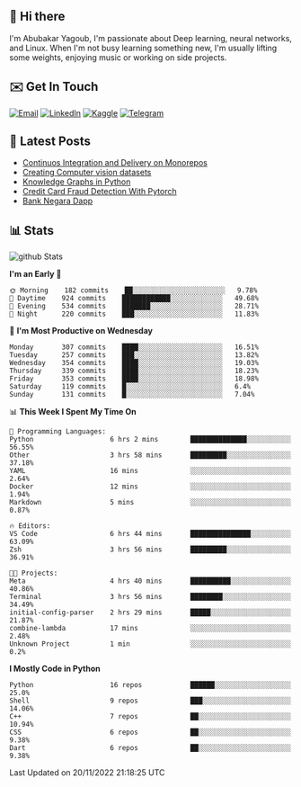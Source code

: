 ## 👋 Hi there

I'm Abubakar Yagoub, I'm passionate about Deep learning, neural networks, and
Linux. When I'm not busy learning something new, I'm usually lifting some
weights, enjoying music or working on side projects.

## ✉️ Get In Touch

[![Email](https://img.shields.io/badge/Email-f1f1f1?style=for-the-badge&logo=gmail&logoColor=0f111a)](mailto:git@blacksuan19.dev)
[![LinkedIn](https://img.shields.io/badge/LinkedIn-0077B5?style=for-the-badge&logo=linkedin&logoColor=white)](https://www.linkedin.com/in/blacksuan19/)
[![Kaggle](https://img.shields.io/badge/Kaggle-5acfff?style=for-the-badge&logo=kaggle&logoColor=white)](http://kaggle.com/abubakaryagob/)
[![Telegram](https://img.shields.io/badge/Telegram-2CA5E0?style=for-the-badge&logo=telegram&logoColor=white)](https://t.me/blacksuan19)

## 📩 Latest Posts

<!-- BLOG-POST-LIST:START -->
- [Continuos Integration and Delivery on Monorepos](https://www.blacksuan19.dev/blog/github-actions-monorepos/)
- [Creating Computer vision datasets](https://www.blacksuan19.dev/blog/creating-datasets/)
- [Knowledge Graphs in Python](https://www.blacksuan19.dev/projects/Knowledge_Graphs/)
- [Credit Card Fraud Detection With Pytorch](https://www.blacksuan19.dev/projects/credit-card-fraud-detection-with-pytorch/)
- [Bank Negara Dapp](https://www.blacksuan19.dev/projects/bank-negara/)
<!-- BLOG-POST-LIST:END -->

## 📊 Stats

![github Stats](https://github-readme-stats.vercel.app/api?username=blacksuan19&theme=github_dark&show_icons=true&count_private=true&custom_title=Github%20Stats&hide_border=true)

<!--START_SECTION:waka-->
**I'm an Early 🐤** 

```text
🌞 Morning    182 commits    ██░░░░░░░░░░░░░░░░░░░░░░░   9.78% 
🌆 Daytime    924 commits    ████████████░░░░░░░░░░░░░   49.68% 
🌃 Evening    534 commits    ███████░░░░░░░░░░░░░░░░░░   28.71% 
🌙 Night      220 commits    ███░░░░░░░░░░░░░░░░░░░░░░   11.83%

```
📅 **I'm Most Productive on Wednesday** 

```text
Monday       307 commits    ████░░░░░░░░░░░░░░░░░░░░░   16.51% 
Tuesday      257 commits    ███░░░░░░░░░░░░░░░░░░░░░░   13.82% 
Wednesday    354 commits    ████░░░░░░░░░░░░░░░░░░░░░   19.03% 
Thursday     339 commits    ████░░░░░░░░░░░░░░░░░░░░░   18.23% 
Friday       353 commits    ████░░░░░░░░░░░░░░░░░░░░░   18.98% 
Saturday     119 commits    █░░░░░░░░░░░░░░░░░░░░░░░░   6.4% 
Sunday       131 commits    █░░░░░░░░░░░░░░░░░░░░░░░░   7.04%

```


📊 **This Week I Spent My Time On** 

```text
💬 Programming Languages: 
Python                   6 hrs 2 mins        ██████████████░░░░░░░░░░░   56.55% 
Other                    3 hrs 58 mins       █████████░░░░░░░░░░░░░░░░   37.18% 
YAML                     16 mins             ░░░░░░░░░░░░░░░░░░░░░░░░░   2.64% 
Docker                   12 mins             ░░░░░░░░░░░░░░░░░░░░░░░░░   1.94% 
Markdown                 5 mins              ░░░░░░░░░░░░░░░░░░░░░░░░░   0.87%

🔥 Editors: 
VS Code                  6 hrs 44 mins       ███████████████░░░░░░░░░░   63.09% 
Zsh                      3 hrs 56 mins       █████████░░░░░░░░░░░░░░░░   36.91%

🐱‍💻 Projects: 
Meta                     4 hrs 40 mins       ██████████░░░░░░░░░░░░░░░   40.86% 
Terminal                 3 hrs 56 mins       ████████░░░░░░░░░░░░░░░░░   34.49% 
initial-config-parser    2 hrs 29 mins       █████░░░░░░░░░░░░░░░░░░░░   21.87% 
combine-lambda           17 mins             ░░░░░░░░░░░░░░░░░░░░░░░░░   2.48% 
Unknown Project          1 min               ░░░░░░░░░░░░░░░░░░░░░░░░░   0.2%

```

**I Mostly Code in Python** 

```text
Python                   16 repos            ██████░░░░░░░░░░░░░░░░░░░   25.0% 
Shell                    9 repos             ███░░░░░░░░░░░░░░░░░░░░░░   14.06% 
C++                      7 repos             ██░░░░░░░░░░░░░░░░░░░░░░░   10.94% 
CSS                      6 repos             ██░░░░░░░░░░░░░░░░░░░░░░░   9.38% 
Dart                     6 repos             ██░░░░░░░░░░░░░░░░░░░░░░░   9.38%

```



 Last Updated on 20/11/2022 21:18:25 UTC
<!--END_SECTION:waka-->
